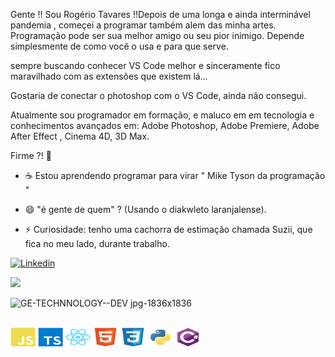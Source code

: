   Gente !! 
Sou Rogério Tavares !!Depois de uma longa e ainda interminável pandemia , começei a programar também alem das minha artes.
Programação  pode ser sua melhor amigo ou seu pior inimigo. Depende simplesmente de como você o usa e para que serve.

sempre buscando conhecer VS Code melhor e sinceramente fico maravilhado com as extensões que existem lá... 


Gostaria de conectar o photoshop com o VS Code, ainda não consegui.

Atualmente sou programador em formação,  e maluco em em tecnologia e conhecimentos avançados em: Adobe Photoshop, Adobe Premiere, Adobe After Effect , Cinema 4D, 3D Max.


Firme ?! 👋

- ☕ Estou aprendendo programar para virar  " Mike Tyson da programação "  

- 😄 "é gente de quem" ?  (Usando o diakwleto laranjalense).
- ⚡ Curiosidade: tenho uma cachorra de estimação chamada Suzii, que fica no meu lado, durante trabalho. 




[![Linkedin](https://img.shields.io/badge/LinkedIn-0077B5?style=for-the-badge&logo=linkedin&logoColor=white)](https://www.linkedin.com/in/rogtavares/)

 <a href="https://instagram.com/rogtavares" target="_blank"><img src="https://img.shields.io/badge/-Instagram-%23E4405F?style=for-the-badge&logo=instagram&logoColor=white" target="_blank"></a>


![GE-TECHNNOLOGY--DEV jpg-1836x1836](https://user-images.githubusercontent.com/91990479/148709724-e948396d-1734-4ed9-9e83-5b3499b7fb3d.jpg)



</div>
<div style="display: inline_block"><br>
  <img align="center" alt="Rafa-Js" height="30" width="40" src="https://raw.githubusercontent.com/devicons/devicon/master/icons/javascript/javascript-plain.svg">
  <img align="center" alt="Rafa-Ts" height="30" width="40" src="https://raw.githubusercontent.com/devicons/devicon/master/icons/typescript/typescript-plain.svg">
  <img align="center" alt="Rafa-React" height="30" width="40" src="https://raw.githubusercontent.com/devicons/devicon/master/icons/react/react-original.svg">
  <img align="center" alt="Rafa-HTML" height="30" width="40" src="https://raw.githubusercontent.com/devicons/devicon/master/icons/html5/html5-original.svg">
  <img align="center" alt="Rafa-CSS" height="30" width="40" src="https://raw.githubusercontent.com/devicons/devicon/master/icons/css3/css3-original.svg">
  <img align="center" alt="Rafa-Python" height="30" width="40" src="https://raw.githubusercontent.com/devicons/devicon/master/icons/python/python-original.svg">
  <img align="center" alt="Rafa-Csharp" height="30" width="40" src="https://raw.githubusercontent.com/devicons/devicon/master/icons/csharp/csharp-original.svg">

</div>
